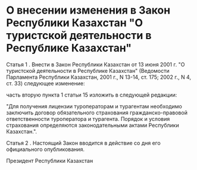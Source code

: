 # О внесении изменения в Закон Республики Казахстан "О туристской деятельности в Республике Казахстан"

Статья 1 . Внести в Закон Республики Казахстан от 13 июня 2001 г. "О туристской деятельности в Республике Казахстан" (Ведомости Парламента Республики Казахстан, 2001 г., N 13-14, ст. 175; 2002 г., N 4, ст. 33) следующее изменение:

часть вторую пункта 1 статьи 15 изложить в следующей редакции:

"Для получения лицензии туроператорам и турагентам необходимо заключить договор обязательного страхования гражданско-правовой ответственности туроператора и турагента. Порядок и условия страхования определяются законодательными актами Республики Казахстан.".

Статья 2 . Настоящий Закон вводится в действие со дня его официального опубликования.

Президент Республики Казахстан

